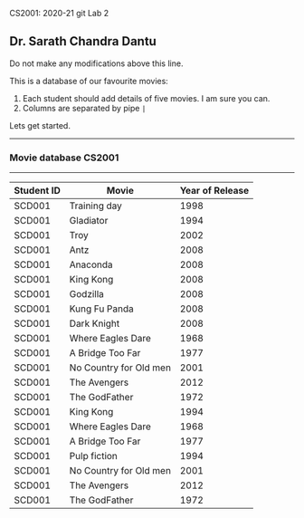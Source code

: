  CS2001: 2020-21 git Lab 2 

## Dr. Sarath Chandra Dantu


Do not make any modifications above this line.

This is a database of our favourite movies:

1. Each student should add details of five movies. I am sure you can.
2. Columns are separated by pipe `|`

Lets get started.

---

### Movie database CS2001

---

Student ID | Movie | Year of Release
--- | --- | ---
SCD001| Training day | 1998
SCD001|Gladiator | 1994
SCD001|Troy | 2002
SCD001|Antz |2008
SCD001|Anaconda | 2008
SCD001|King Kong |2008
SCD001|Godzilla | 2008
SCD001|Kung Fu Panda |2008
SCD001|Dark Knight | 2008
SCD001|Where Eagles Dare|1968
SCD001|A Bridge Too Far|1977
SCD001|No Country for Old men| 2001
SCD001|The Avengers | 2012
SCD001|The GodFather | 1972
SCD001|King Kong| 1994
SCD001|Where Eagles Dare|1968
SCD001|A Bridge Too Far|1977
SCD001|Pulp fiction|1994
SCD001|No Country for Old men| 2001
SCD001|The Avengers | 2012
SCD001|The GodFather | 1972
